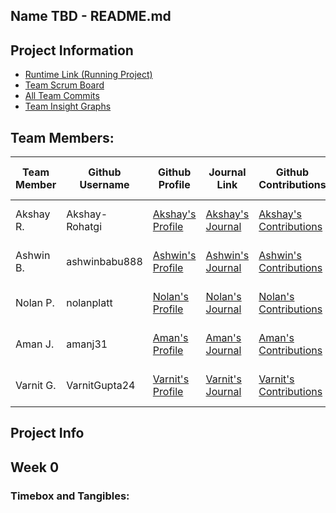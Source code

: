 ## Name TBD - README.md

## Project Information
- [Runtime Link (Running Project)](https://tbd.com/)
- [Team Scrum Board](https://github.com/nolanplatt/AP-CSA-T2/projects/1)
- [All Team Commits](https://github.com/nolanplatt/AP-CSA-T2/commits/master)
- [Team Insight Graphs](https://github.com/nolanplatt/AP-CSA-T2/graphs/contributors)

## Team Members:
| Team Member | Github Username | Github Profile | Journal Link | Github Contributions | Issues | Scrum Board Tasks | Role |
| ----------- | --------------- | -------------- | ------------ | -------------------- | ------ | ----------------- | --------------- |
| Akshay R. | Akshay-Rohatgi | [Akshay's Profile](https://github.com/Akshay-Rohatgi) | [Akshay's Journal](https://google.com) | [Akshay's Contributions](https://github.com/nolanplatt/AP-CSA-T2/commits?author=Akshay-Rohatgi) | [Issues](https://github.com/nolanplatt/AP-CSA-T2/issues/assigned/Akshay-Rohatgi) | [Scrum Board Tasks](https://github.com/nolanplatt/AP-CSA-T2/projects/1?card_filter_query=assignee%3Aakshay-rohatgi) | Primary Designer |
| Ashwin B. | ashwinbabu888 | [Ashwin's Profile](https://github.com/ashwinbabu888) | [Ashwin's Journal](https://google.com) | [Ashwin's Contributions](https://github.com/nolanplatt/AP-CSA-T2/commits?author=ashwinbabu888) | [Issues](https://github.com/nolanplatt/AP-CSA-T2/issues/assigned/ashwinbabu888) | [Scrum Board Tasks](https://github.com/nolanplatt/AP-CSA-T2/projects/1?card_filter_query=assignee%3Aalvinzhengq) | Scrum Master |
| Nolan P. | nolanplatt | [Nolan's Profile](https://github.com/nolanplatt) | [Nolan's Journal](https://docs.google.com/document/d/1t9ekir1K0GmBIL0SIBatH0Q-bg6ndCrwc-QSujz6K84/edit?usp=sharing) | [Nolan's Contributions](https://github.com/nolanplatt/AP-CSA-T2/commits?author=nolanplatt) |  [Issues](https://github.com/nolanplatt/AP-CSA-T2/issues/assigned/nolanplatt) | [Scrum Board Tasks](https://github.com/nolanplatt/AP-CSA-T2/projects/1?card_filter_query=assignee%3Anolanplatt) | Github Admin |
| Aman J. | amanj31 | [Aman's Profile](https://github.com/amanj31) | [Aman's Journal](https://docs.google.com/document/d/1iLXz8z1btVtgNXo9SV-ctCNljM-F0qE_r5xcCBEF1l8/edit?usp=sharing) | [Aman's Contributions](https://github.com/nolanplatt/AP-CSA-T2/commits?author=amanj31) | [Issues](https://github.com/nolanplatt/AP-CSA-T2/issues/assigned/amanj31) | [Scrum Board Tasks](https://github.com/nolanplatt/AP-CSA-T2/projects/1?card_filter_query=assignee%3Aamanj31) | Technical Officer |
| Varnit G. | VarnitGupta24 | [Varnit's Profile](https://github.com/VarnitGupta24) | [Varnit's Journal](https://google.com) | [Varnit's Contributions](https://github.com/nolanplatt/AP-CSA-T2/commits?author=VarnitGupta24) | [Issues](https://github.com/nolanplatt/AP-CSA-T2/issues/assigned/VarnitGupta24) | [Scrum Board Tasks](https://github.com/nolanplatt/AP-CSA-T2/projects/1?card_filter_query=assignee%3Aprishamaiti) | Deployment Manager |


## Project Info


## Week 0 
### Timebox and Tangibles:

